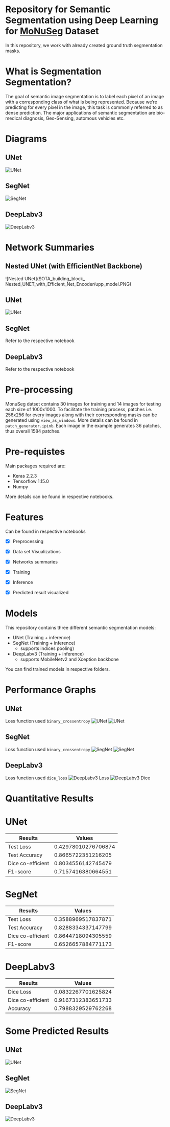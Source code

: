 ﻿# Repository for Semantic Segmentation using Deep Learning for [MoNuSeg](https://monuseg.grand-challenge.org/Data/) Dataset

In this repository, we work with already created ground truth segmentation masks.

# What is Segmentation Segmentation?
The goal of semantic image segmentation is to label each pixel of an image with a corresponding class of what is being represented.
Because we’re predicting for every pixel in the image, this task is commonly referred to as dense prediction. The major applications of semantic segmentation
are bio-medical diagnosis, Geo-Sensing, automous vehicles etc.

# Diagrams

## UNet
![UNet](Images/UNet.png)
## SegNet
![SegNet](Images/SegNet.png)
## DeepLabv3
![DeepLabv3](Images/DeepLabv3.png)

# Network Summaries
## Nested UNet (with EfficientNet Backbone)
![Nested UNet](SOTA_building_block_ Nested_UNET_with_Efficient_Net_Encoder/upp_model.PNG)

## UNet
![UNet](Unet/model_plot_unet.png)
## SegNet
Refer to the respective notebook
## DeepLabv3
Refer  to the respective notebook



# Pre-processing
MonuSeg datset contains 30 images for training and 14 images for testing each size of 1000x1000. 
To facilitate the training process, patches i.e. 256x256 for every images along with their corresponding masks can be generated using
`view_as_windows`. More details can be found in `patch_generator.ipinb`. Each image in the example generates 36 patches, thus overall 1584 patches.

# Pre-requistes
Main packages required are:
 - Keras 2.2.3
 - Tensorflow 1.15.0
 - Numpy
 
 
More details can be found in respective notebooks.

# Features
Can be found in respective notebooks
 - [x] Preprocessing
 - [x] Data set Visualizations
 - [x] Networks summaries
 - [x] Training
 - [x] Inference
 - [x] Predicted result visualized
 

# Models

This repository contains three different semantic segmentation models:
 - UNet (Training + inference)
 - SegNet (Training + inference)
	- supports indices pooling)
 - DeepLabv3 (Training + inference)
	- supports MobileNetv2 and Xception backbone

You can find trained models in respective folders.

# Performance Graphs

## UNet
Loss function used `binary_crossentropy`
![UNet](Graphs/unet_loss.PNG)
![UNet](Graphs/unet_Dice_coefficent.PNG)

## SegNet
Loss function used `binary_crossentropy`
![SegNet](Graphs/segnet_loss.PNG)
![SegNet](Graphs/segnet_dice_coefficient.PNG)

## DeepLabv3
Loss function used `dice_loss`
![DeepLabv3 Loss](Graphs/deep_Dice_Loss.PNG)
![DeepLabv3 Dice](Graphs/deep_Dice_Co-efficient.PNG)

# Quantitative Results
# UNet
Results | Values
------------ | -------------
Test Loss | 0.42978010276706874
Test Accuracy | 0.8665722351216205
Dice co-efficient |0.8034556142745479
F1-score | 0.7157416380664551

# SegNet
Results | Values
------------ | -------------
Test Loss| 0.3588969517837871
Test Accuracy| 0.8288334337147799
Dice co-efficient | 0.8644718094305559
F1-score| 0.6526657884771173

# DeepLabv3
Results | Values
------------ | -------------
Dice Loss | 0.0832267701625824
Dice co-efficient | 0.9167312383651733
Accuracy | 0.7988329529762268

# Some Predicted Results
## UNet
![UNet](Graphs/Unet_1_prediction.PNG)

## SegNet
![SegNet](Graphs/segnet_1_prediction.PNG)

## DeepLabv3
![DeepLabv3](Graphs/deep_1_prediction.PNG)





